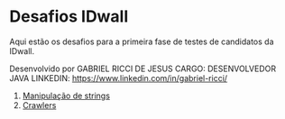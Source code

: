 # Desafios IDwall

Aqui estão os desafios para a primeira fase de testes de candidatos da IDwall.

Desenvolvido por GABRIEL RICCI DE JESUS
CARGO: DESENVOLVEDOR JAVA
LINKEDIN: https://www.linkedin.com/in/gabriel-ricci/

1. [Manipulação de strings](https://github.com/riccigrj/desafios/tree/master/strings)
2. [Crawlers](https://github.com/riccigrj/desafios/tree/master/crawlers)
